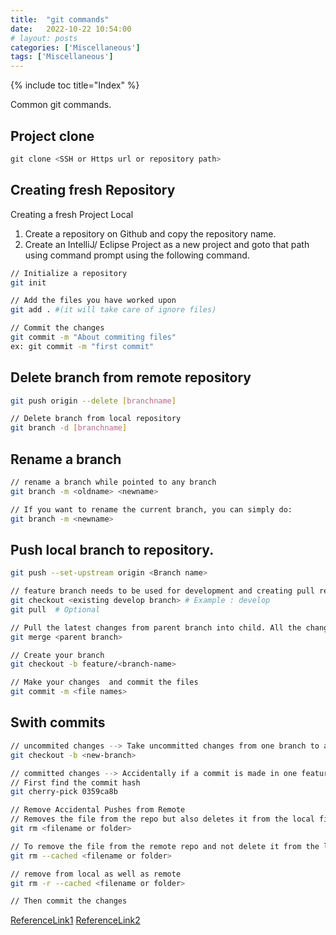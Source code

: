 ```yaml
---
title:  "git commands"
date:   2022-10-22 10:54:00
# layout: posts
categories: ['Miscellaneous']
tags: ['Miscellaneous']
---
```


{% include toc title="Index" %}

Common git commands.

## Project clone
```java
git clone <SSH or Https url or repository path>
```

## Creating fresh Repository

Creating a fresh Project Local
1. Create a repository on Github and copy the repository name.
2. Create an IntelliJ/ Eclipse Project as a new project and goto that path using command prompt using the following command.

```sh
// Initialize a repository
git init

// Add the files you have worked upon
git add . #(it will take care of ignore files)

// Commit the changes
git commit -m "About commiting files"
ex: git commit -m "first commit"
```

## Delete branch from remote repository
```sh
git push origin --delete [branchname]

// Delete branch from local repository
git branch -d [branchname]
```

## Rename a branch
```sh
// rename a branch while pointed to any branch
git branch -m <oldname> <newname>

// If you want to rename the current branch, you can simply do:
git branch -m <newname>
```

## Push local branch to repository.
```sh
git push --set-upstream origin <Branch name>
```

```sh
// feature branch needs to be used for development and creating pull request. First checkout the branch from which a new branch is to be created
git checkout <existing develop branch> # Example : develop
git pull  # Optional

// Pull the latest changes from parent branch into child. All the changes in the parent branch must be in the child branch to avoid any conflicts.
git merge <parent branch>

// Create your branch
git checkout -b feature/<branch-name>

// Make your changes  and commit the files
git commit -m <file names>
```

## Swith commits
```sh
// uncommited changes --> Take uncommitted changes from one branch to another.
git checkout -b <new-branch>

// committed changes --> Accidentally if a commit is made in one feature branch instead of other branch.
// First find the commit hash
git cherry-pick 0359ca8b 

// Remove Accidental Pushes from Remote
// Removes the file from the repo but also deletes it from the local file system.
git rm <filename or folder> 

// To remove the file from the remote repo and not delete it from the local file system.
git rm --cached <filename or folder>

// remove from local as well as remote
git rm -r --cached <filename or folder>

// Then commit the changes
```

[ReferenceLink1](https://ndpsoftware.com/git-cheatsheet.html#loc=workspace)
[ReferenceLink2](https://git-school.github.io/visualizing-git/#cherry-pick)

